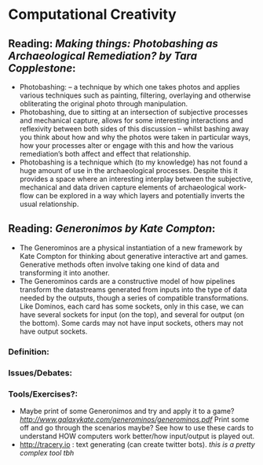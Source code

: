# Computational Creativity

## Reading: *Making things: Photobashing as Archaeological Remediation? by Tara Copplestone*: 
- Photobashing: – a technique by which one takes photos and applies various techniques such as painting, filtering, overlaying and otherwise obliterating the original photo through manipulation.
- Photobashing, due to sitting at an intersection of subjective processes and mechanical capture, allows for some interesting interactions and reflexivity between both sides of this discussion – whilst bashing away you think about how and why the photos were taken in particular ways, how your processes alter or engage with this and how the various remediation’s both affect and effect that relationship.
- Photobashing is a technique which (to my knowledge) has not found a huge amount of use in the archaeological processes. Despite this it provides a space where an interesting interplay between the subjective, mechanical and data driven capture elements of archaeological work-flow can be explored in a way which layers and potentially inverts the usual relationship.

## Reading: *Generonimos by Kate Compton*:
- The Generominos are a physical instantiation of a new framework by Kate Compton for thinking about generative interactive art and games. Generative methods often involve taking one kind of data and transforming it into another.
- The Generominos cards are a constructive model of how pipelines transform the datastreams generated from inputs into the type of data needed by the outputs, though a series of compatible transformations. Like Dominos, each card has some sockets, only in this case, we can have several sockets for input (on the top), and several for output (on the bottom). Some cards may not have input sockets, others may not have output sockets.


### Definition:

### Issues/Debates:

### Tools/Exercises?:

- Maybe print of some Generonimos and try and apply it to a game? *http://www.galaxykate.com/generominos/generominos.pdf* Print some off and go through the scenarios maybe? See how to use these cards to understand HOW computers work better/how input/output is played out. 
- http://tracery.io : text generating (can create twitter bots). *this is a pretty complex tool tbh*
